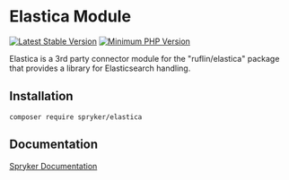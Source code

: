 # Elastica Module
[![Latest Stable Version](https://poser.pugx.org/spryker/elastica/v/stable.svg)](https://packagist.org/packages/spryker/elastica)
[![Minimum PHP Version](https://img.shields.io/badge/php-%3E%3D%207.4-8892BF.svg)](https://php.net/)

Elastica is a 3rd party connector module for the "ruflin/elastica" package that provides a library for Elasticsearch handling.

## Installation

```
composer require spryker/elastica
```

## Documentation

[Spryker Documentation](https://docs.spryker.com)
